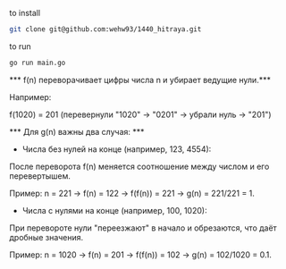 to install 
```bash
git clone git@github.com:wehw93/1440_hitraya.git
```
to run
```bash
go run main.go
```
*** f(n) переворачивает цифры числа n и убирает ведущие нули.***

Например:

f(1020) = 201 (перевернули "1020" → "0201" → убрали нуль → "201")

*** Для g(n) важны два случая: ***

- Числа без нулей на конце (например, 123, 4554):

После переворота f(n) меняется соотношение между числом и его перевертышем.

Пример: n = 221 → f(n) = 122 → f(f(n)) = 221 → g(n) = 221/221 = 1.

- Числа с нулями на конце (например, 100, 1020):

При перевороте нули "переезжают" в начало и обрезаются, что даёт дробные значения.

Пример: n = 1020 → f(n) = 201 → f(f(n)) = 102 → g(n) = 102/1020 = 0.1.
